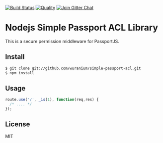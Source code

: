 
[![Build Status](https://img.shields.io/travis/wuranium/simple-passport-acl.svg?style=flat)](https://travis-ci.org/wuranium/simple-passport-acl)
[![Quality](https://codeclimate.com/github/wuranium/simple-passport-acl.png)](https://codeclimate.com/github/wuranium/simple-passport-acl)
[![Join Gitter Chat](https://img.shields.io/badge/gitter-join%20chat%20%E2%86%92-brightgreen.svg?style=flat)](https://gitter.im/madhums/simple-passport-acl?utm_source=badge&utm_medium=badge&utm_campaign=pr-badge&utm_content=badge)

# Nodejs Simple Passport ACL Library

This is a secure permission middleware for PassportJS.

## Install

```sh
$ git clone git://github.com/wuranium/simple-passport-acl.git
$ npm install
```

## Usage

```js
route.use('/', _is(1), function(req,res) {
  /* .... */
});
```

## License

MIT
